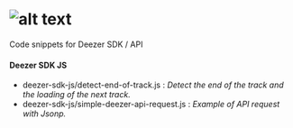 ![alt text](http://cdn-files.deezer.com/img/press/new_logo_white.jpg "Deezer") 
=============


Code snippets for Deezer SDK / API

#### Deezer SDK JS
* deezer-sdk-js/detect-end-of-track.js : _Detect the end of the track and the loading of the next track._
* deezer-sdk-js/simple-deezer-api-request.js : _Example of API request with Jsonp._
